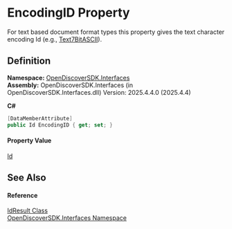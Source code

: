 # EncodingID Property


For text based document format types this property gives the text character encoding Id (e.g., <a href="6f1047fb-7367-c09c-5621-ae7632c8404b">Text7BitASCII</a>).



## Definition
**Namespace:** <a href="5601be11-3859-60ba-961e-4dc4e0cf2953">OpenDiscoverSDK.Interfaces</a>  
**Assembly:** OpenDiscoverSDK.Interfaces (in OpenDiscoverSDK.Interfaces.dll) Version: 2025.4.4.0 (2025.4.4)

**C#**
``` C#
[DataMemberAttribute]
public Id EncodingID { get; set; }
```



#### Property Value
<a href="6f1047fb-7367-c09c-5621-ae7632c8404b">Id</a>

## See Also


#### Reference
<a href="b988a0c1-116e-339f-6db3-dfdf9ab0247a">IdResult Class</a>  
<a href="5601be11-3859-60ba-961e-4dc4e0cf2953">OpenDiscoverSDK.Interfaces Namespace</a>  
